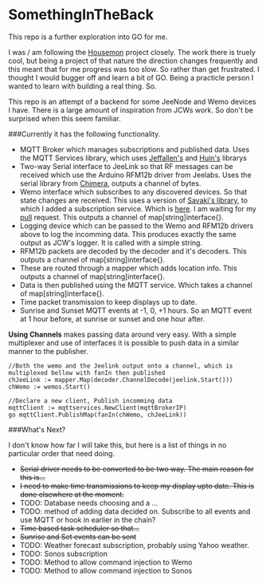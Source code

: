 SomethingInTheBack
==================

This repo is a further exploration into GO for me.

I was / am following the [Housemon](https://github.com/jcw/housemon) project closely. The work there is truely cool, but being a project of that nature the direction changes frequently and this meant that for me progress was too slow. So rather than get frustrated. I thought I would bugger off and learn a bit of GO. Being a practicle person I wanted to learn with building a real thing. So.

This repo is an attempt of a backend for some JeeNode and Wemo devices I have. There is a large amount of inspiration from JCWs work. So don't be surprised when this seem familiar.

###Currently it has the following functionality.

- MQTT Broker which manages subscriptions and published data. Uses the MQTT Services library, which uses [Jeffallen's](https://github.com/jeffallen/mqtt) and [Huin's](https://github.com/huin/mqtt) librarys
- Two-way Serial interface to JeeLink so that RF messages can be received which use the Arduino RFM12b driver from Jeelabs. Uses the serial library from [Chimera](https://github.com/chimera/rs232), outputs a channel of bytes.
- Wemo interface which subscribes to any discovered devices. So that state changes are received. This uses a version of [Savaki's library](https://github.com/savaki/go.wemo), to which I added a subscription service. Which is [here](https://github.com/danward79/go.wemo). I am waiting for my [pull](https://github.com/savaki/go.wemo/pull/1) request. This outputs a channel of map[string]interface{}.
- Logging device which can be passed to the Wemo and RFM12b drivers above to log the incomming data. This produces exactly the same output as JCW's logger. It is called with a simple string.
- RFM12b packets are decoded by the decoder and it's decoders. This outputs a channel of map[string]interface{}.
- These are routed through a mapper which adds location info. This outputs a channel of map[string]interface{}.
- Data is then published using the MQTT service. Which takes a channel of map[string]interface{}.
- Time packet transmission to keep displays up to date.
- Sunrise and Sunset MQTT events at -1, 0, +1 hours. So an MQTT event at 1 hour before, at sunrise or sunset and one hour after.

**Using Channels** makes passing data around very easy. With a simple multiplexer and use of interfaces it is possible to push data in a similar manner to the publisher.

```
//Both the wemo and the Jeelink output onto a channel, which is multiplexed bellow with fanIn then published
chJeeLink := mapper.Map(decoder.ChannelDecode(jeelink.Start()))
chWemo := wemos.Start()

//Declare a new client, Publish incomming data
mqttClient := mqttservices.NewClient(mqttBrokerIP)
go mqttClient.PublishMap(fanIn(chWemo, chJeeLink))
```

###What's Next?

I don't know how far I will take this, but here is a list of things in no particular order that need doing.

- ~~Serial driver needs to be converted to be two way. The main reason for this is...~~
- ~~I need to make time transmissions to keep my display upto date. This is done elsewhere at the moment.~~
- TODO: Database needs choosing and a ...
- TODO: method of adding data decided on. Subscribe to all events and use MQTT or hook in earlier in the chain?
- ~~Time based task scheduler so that...~~
- ~~Sunrise and Set events can be sent~~
- TODO: Weather forecast subscription, probably using Yahoo weather.
- TODO: Sonos subscription
- TODO: Method to allow command injection to Wemo
- TODO: Method to allow command injection to Sonos

